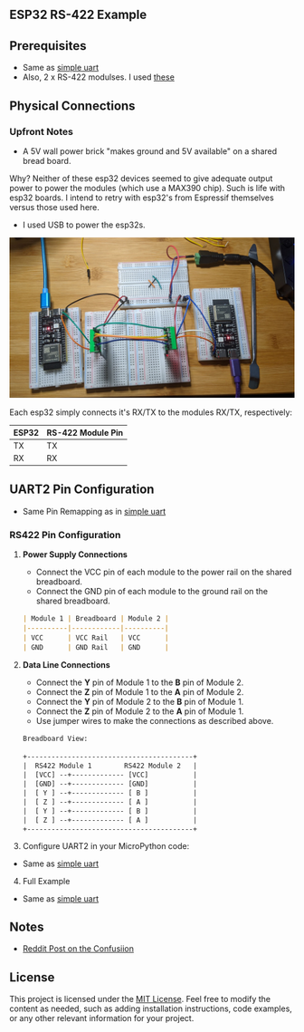 ## ESP32 RS-422  Example

## Prerequisites

- Same as [simple uart](https://github.com/jouellnyc/UART/tree/main/esp32_simple)
- Also, 2 x RS-422 modulses. I used [these](https://www.amazon.com/gp/product/B0C1C3VHZW/)


## Physical Connections

###  Upfront Notes

- A 5V wall power brick "makes ground and 5V available" on a shared bread board.

Why? Neither of these esp32 devices seemed to give adequate output power to power the modules (which use a MAX390 chip).
Such is life with esp32 boards. I intend to retry with esp32's from Espressif themselves versus those used here.
- I used USB to power the esp32s.

![pic](./pics/esp32_rs422.jpg)


Each esp32 simply connects it's RX/TX to the modules RX/TX, respectively:
 
|  ESP32  | RS-422 Module Pin |
|---|---|
| TX | TX |
| RX | RX |

## UART2 Pin Configuration

- Same  Pin Remapping as in [simple uart](https://github.com/jouellnyc/UART/tree/main/esp32_simple)


### RS422 Pin Configuration

1. **Power Supply Connections**

    - Connect the VCC pin of each module to the power rail on the shared breadboard.
    - Connect the GND pin of each module to the ground rail on the shared breadboard.

    ```markdown
    | Module 1 | Breadboard | Module 2 |
    |----------|------------|----------|
    | VCC      | VCC Rail   | VCC      |
    | GND      | GND Rail   | GND      |
    ```

2. **Data Line Connections**

    - Connect the **Y** pin of Module 1 to the **B** pin of Module 2.
    - Connect the **Z** pin of Module 1 to the **A** pin of Module 2.
    - Connect the **Y** pin of Module 2 to the **B** pin of Module 1.
    - Connect the **Z** pin of Module 2 to the **A** pin of Module 1.
    - Use jumper wires to make the connections as described above.

    ```
    Breadboard View:

    +-----------------------------------------+
    |  RS422 Module 1        RS422 Module 2   |
    |  [VCC] --+------------- [VCC]           |
    |  [GND] --+------------- [GND]           |
    |  [ Y ] --+------------- [ B ]           |
    |  [ Z ] --+------------- [ A ]           |
    |  [ Y ] --+------------- [ B ]           |
    |  [ Z ] --+------------- [ A ]           |
    +-----------------------------------------+
    ```

3. Configure UART2 in your MicroPython code:
- Same as [simple uart](https://github.com/jouellnyc/UART/tree/main/esp32_simple)

4. Full Example 
- Same as [simple uart](https://github.com/jouellnyc/UART/tree/main/esp32_simple)

## Notes
- [Reddit Post on the Confusiion](https://www.reddit.com/r/embedded/comments/1cuo52g/comment/l4qclpu/?context=3)

## License
This project is licensed under the [MIT License](LICENSE).
Feel free to modify the content as needed, such as adding installation instructions, code examples, or any other relevant information for your project.

